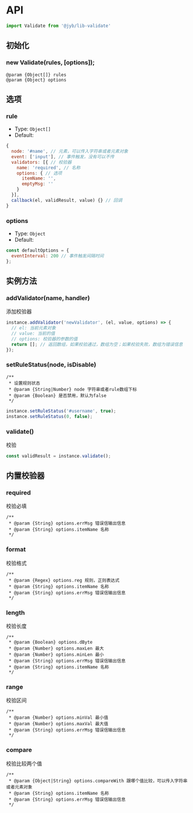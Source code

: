 # API

```javascript
import Validate from '@jyb/lib-validate'
```

## 初始化

### new Validate(rules, [options]);

```jsdoc
@param {Object[]} rules
@param {Object} options
```

## 选项

### rule
- Type: `Object[]`
- Default: 

```javascript
{
  node: '#name', // 元素，可以传入字符串或者元素对象
  event: ['input'], // 事件触发，没有可以不传
  validators: [{ // 校验器
    name: 'required', // 名称
    options: { // 选项
      itemName: '',
      emptyMsg: ''
    }
  }],
  callback(el, validResult, value) {} // 回调
}
```

### options
- Type: `Object`
- Default:

```javascript
const defaultOptions = {
  eventInterval: 200 // 事件触发间隔时间
};
```

## 实例方法

### addValidator(name, handler)

添加校验器

```javascript
instance.addValidator('newValidator', (el, value, options) => {
  // el: 当前元素对象
  // value: 当前的值
  // options: 校验器的参数的值
  return []; // 返回数组，如果校验通过，数组为空；如果校验失败，数组为错误信息
});
```

### setRuleStatus(node, isDisable)

```text
/**
 * 设置规则状态
 * @param {String|Number} node 字符串或者rule数组下标
 * @param {Boolean} 是否禁用，默认为false
 */
```

```javascript
instance.setRuleStatus('#username', true);
instance.setRuleStatus(0, false);
```

### validate()

校验

```javascript
const validResult = instance.validate();
```

## 内置校验器

### required

校验必填

```jsdoc
/**
 * @param {String} options.errMsg 错误信输出信息
 * @param {String} options.itemName 名称
 */
```

### format

校验格式

```jsdoc
/**
 * @param {Regex} options.reg 规则，正则表达式
 * @param {String} options.itemName 名称
 * @param {String} options.errMsg 错误信输出信息
 */
```

### length

校验长度

```jsdoc
/**
 * @param {Boolean} options.dByte
 * @param {Number} options.maxLen 最大
 * @param {Number} options.minLen 最小
 * @param {String} options.errMsg 错误信输出信息
 * @param {String} options.itemName 名称
 */
```

### range

校验区间

```jsdoc
/**
 * @param {Number} options.minVal 最小值
 * @param {Number} options.maxVal 最大值
 * @param {String} options.errMsg 错误信输出信息
 */
```

### compare

校验比较两个值

```jsdoc
/**
 * @param {Object|String} options.compareWith 跟哪个值比较，可以传入字符串或者元素对象
 * @param {String} options.itemName 名称
 * @param {String} options.errMsg 错误信输出信息
 */
```
